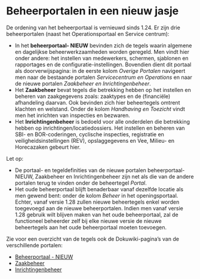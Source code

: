 # Beheerportalen in een nieuw jasje

De ordening van het beheerportaal is vernieuwd sinds 1.24. Er zijn drie beheerportalen (naast het Operationsportaal en Service centrum):

- In het **beheerportaal- NIEUW** bevinden zich de tegels waarin algemene en dagelijkse beheerwerkzaamheden worden geregeld. Men vindt hier onder andere: het instellen van medewerkers, schermen, sjablonen en rapportages en de configuratie-instellingen. Bovendien dient dit portaal als doorverwijspagina: in de eerste kolom _Overige Portalen_ navigeert men naar de bestaande portalen _Servicecentrum en Operations_ en naar de nieuwe portalen _Zaakbeheer en Inrichtingenbeheer_.
- Het **Zaakbeheer** bevat tegels die betrekking hebben op het instellen en beheren van zaakgegevens zoals: zaaktypes en de (financiële) afhandeling daarvan. Ook bevinden zich hier beheertegels omtrent klachten en welstand. Onder de kolom _Handhaving en Toezicht_ vindt men het inrichten van inspecties en bezwaren.
- Het **Inrichtingenbeheer** is bedoeld voor alle onderdelen die betrekking hebben op inrichtingen/locatiedossiers. Het instellen en beheren van SBI- en BOR-coderingen, cyclische inspecties, registratie en veiligheidsinstellingen (REV), opslaggegevens en Vee, Milieu- en Horecazaken gebeurt hier.

Let op:

- De portaal- en tegeldefinities van de nieuwe portalen beheerportaal- NIEUW, Zaakbeheer en Inrichtingenbeheer zijn net als die van de andere portalen terug te vinden onder de beheertegel _Portal_.
- Het oude beheerportaal blijft benaderbaar vanaf dezelfde locatie als men gewend bent: onder de kolom _Beheer_ in het openingsportaal. Echter, vanaf versie 1.28 zullen nieuwe beheertegels enkel worden toegevoegd aan de nieuwe beheerportalen. Indien men vanaf versie 1.28 gebruik wilt blijven maken van het oude beheerportaal, zal de functioneel beheerder zelf bij elke nieuwe versie de nieuwe beheertegels aan het oude beheerportaal moeten toevoegen.

Zie voor een overzicht van de tegels ook de Dokuwiki-pagina’s van de verschillende portalen:

- [Beheerportaal - NIEUW](/docs/probleemoplossing/portalen_en_moduleschermen/beheerportaal_nieuw.md)
- [Zaakbeheer](/docs/probleemoplossing/portalen_en_moduleschermen/zaakbeheer.md)
- [Inrichtingenbeheer](/docs/probleemoplossing/portalen_en_moduleschermen/inrichtingenbeheer.md)
